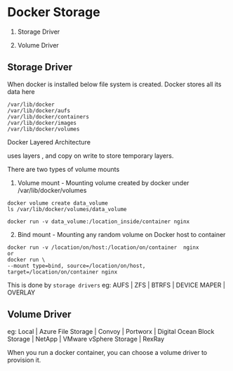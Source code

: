 # Docker Storage

1. Storage Driver

2. Volume Driver

## Storage Driver
When docker is installed below file system is created.
Docker stores all its data here
```
/var/lib/docker
/var/lib/docker/aufs
/var/lib/docker/containers
/var/lib/docker/images
/var/lib/docker/volumes
```

Docker Layered Architecture

uses layers , and copy on write to store temporary layers.

There are two types of volume mounts
1. Volume mount  - Mounting volume created by docker under /var/lib/docker/volumes
```
docker volume create data_volume
ls /var/lib/docker/volumes/data_volume 

docker run -v data_volume:/location_inside/container nginx
```
2. Bind mount - Mounting any random volume on Docker host to container
```
docker run -v /location/on/host:/location/on/container  nginx
or
docker run \
--mount type=bind, source=/location/on/host, target=/location/on/container nginx
```
This is done by ```storage drivers```
eg: AUFS | ZFS | BTRFS | DEVICE MAPER | OVERLAY

## Volume Driver

eg: Local | Azure File Storage | Convoy | Portworx | Digital Ocean Block Storage | NetApp | VMware vSphere Storage | RexRay

When you run a docker container, you can choose a volume driver to provision it.


